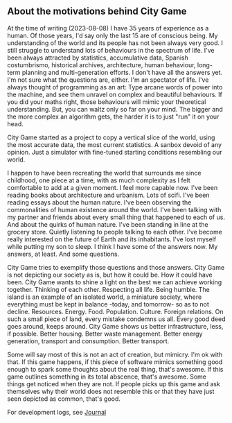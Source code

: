 ## About the motivations behind City Game
At the time of writing (2023-08-08) I have 35 years of experience as a human. Of those years, I'd say only the last 15 are of conscious being. My understanding of the world and its people has not been always very good. I still struggle to understand lots of behaviours in the spectrum of life. I've been always attracted by statistics, accumulative data, Spanish costumbrismo, historical archives, architecture, human behaviour, long-term planning and multi-generation efforts. I don't have all the answers yet. I'm not sure what the questions are, either. I'm an spectator of life. I've always thought of programming as an art: Type arcane words of power into the machine, and see them unravel on complex and beautiful behaviours. If you did your maths right, those behaviours will mimic your theoretical understanding. But, you can waltz only so far on your mind. The bigger and the more complex an algorithm gets, the harder it is to just "run" it on your head.

City Game started as a project to copy a vertical slice of the world, using the most accurate data, the most current statistics. A sanbox devoid of any opinion. Just a simulator with fine-tuned starting conditions resembling our world.

I happen to have been recreating the world that surrounds me since childhood, one piece at a time, with as much complexity as I felt comfortable to add at a given moment. I feel more capable now. I've been reading books about architecture and urbanism. Lots of scifi. I've been reading essays about the human nature. I've been observing the commonalities of human existence around the world. I've been talking with my partner and friends about every small thing that happened to each of us. And about the quirks of human nature. I've been standing in line at the grocery store. Quietly listening to people talking to each other. I've become really interested on the future of Earth and its inhabitants. I've lost myself while putting my son to sleep. I think I have some of the answers now. My answers, at least. And some questions.

City Game tries to exemplify those questions and those answers. City Game is not depicting our society as is, but how it could be. How it could have been. City Game wants to shine a light on the best we can achieve working together. Thinking of each other. Respecting all life. Being humble.
The island is an example of an isolated world, a miniature society, where everything must be kept in balance -today, and tomorrow- so as to not decline. Resources. Energy. Food. Population. Culture. Foreign relations. On such a small piece of land, every mistake condemns us all. Every good deed goes around, keeps around. City Game shows us better infrastructure, less, if possible. Better housing. Better waste management. Better energy generation, transport and consumption. Better transport.

Some will say most of this is not an act of creation, but mimicry. I'm ok with that. If this game happens, if this piece of software mimics something good enough to spark some thoughts about the real thing, that's awesome. If this game outlines something in its total abscence, that's awesome. Some things get noticed when they are not. If people picks up this game and ask themselves why their world does not resemble this or that they have just seen depicted as common, that's good.


For development logs, see [Journal](Journal.md)

